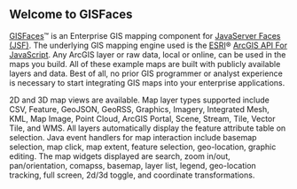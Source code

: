 ## Welcome to GISFaces

[GISFaces](https://www.gisfaces.com)™ is an Enterprise GIS mapping component for [JavaServer Faces (JSF)](http://www.javaserverfaces.org). The underlying GIS mapping engine used is the [ESRI](https://www.esri.com)® [ArcGIS API For JavaScript](https://developers.arcgis.com/javascript/). Any ArcGIS layer or raw data, local or online, can be used in the maps you build. All of these example maps are built with publicly available layers and data. Best of all, no prior GIS programmer or analyst experience is necessary to start integrating GIS maps into your enterprise applications.

2D and 3D map views are available. Map layer types supported include CSV, Feature, GeoJSON, GeoRSS, Graphics, Imagery, Integrated Mesh, KML, Map Image, Point Cloud, ArcGIS Portal, Scene, Stream, Tile, Vector Tile, and WMS. All layers automatically display the feature attribute table on selection. Java event handlers for map interaction include basemap selection, map click, map extent, feature selection, geo-location, graphic editing. The map widgets displayed are search, zoom in/out, pan/orientation, comapss, basemap, layer list, legend, geo-location tracking, full screen, 2d/3d toggle, and coordinate transformations.
